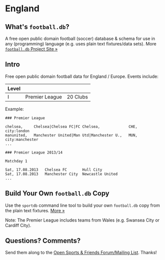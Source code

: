 # England

## What's `football.db`?

A free open public domain football (soccer) database & schema
for use in any (programming) language
(e.g. uses plain text fixtures/data sets).
More [`football.db` Project Site »](http://openfootball.github.io)


## Intro

Free open public domain football data for England / Europe. Events include:

| Level |                                |            |
| ----- | ------------------------------ | ---------- |
| I     |  Premier League                |  20 Clubs  |


Example:

~~~
### Premier League

chelsea,     Chelsea|Chelsea FC|FC Chelsea,             CHE, city:london
manunited,   Manchester United|Man Utd|Manchester U.,   MUN, city:manchester
...
~~~

~~~
### Premier League 2013/14

Matchday 1

Sat, 17.08.2013   Chelsea FC       Hull City
Sat, 17.08.2013   Manchester City  Newcastle United
...
~~~


## Build Your Own `football.db` Copy

Use the `sportdb` command line tool to build your own `football.db` copy
from the plain text fixtures. [More »](http://openfootball.github.io/build.html)


Note:  The Premier League includes teams from Wales
(e.g. Swansea City or Cardiff City).



## Questions? Comments?

Send them along to the
[Open Sports & Friends Forum/Mailing List](http://groups.google.com/group/opensport).
Thanks!
